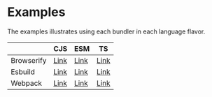 # Examples

The examples illustrates using each bundler in each language flavor.

|            | CJS                    | ESM                    | TS                    |
|------------|------------------------|------------------------|-----------------------|
| Browserify | [Link](browserify-cjs) | [Link](browserify-esm) | [Link](browserify-ts) |
| Esbuild    | [Link](esbuild-cjs)    | [Link](esbuild-esm)    | [Link](esbuild-ts)    |
| Webpack    | [Link](webpack-cjs)    | [Link](webpack-esm)    | [Link](webpack-ts)    |
